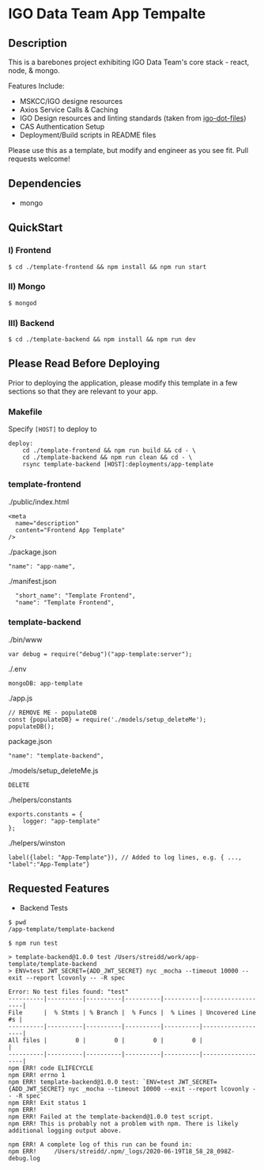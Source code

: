 # IGO Data Team App Tempalte
## Description
This is a barebones project exhibiting IGO Data Team's core stack - react, node, & mongo.

Features Include:
* MSKCC/IGO designe resources
* Axios Service Calls & Caching
* IGO Design resources and linting standards (taken from [igo-dot-files](https://github.com/mskcc/igo-data-dotfiles))
* CAS Authentication Setup
* Deployment/Build scripts in README files

Please use this as a template, but modify and engineer as you see fit. Pull requests welcome!

## Dependencies
- mongo

## QuickStart
### I) Frontend
```
$ cd ./template-frontend && npm install && npm run start
```
### II) Mongo
```
$ mongod
```
### III) Backend
```
$ cd ./template-backend && npm install && npm run dev
```

## Please Read Before Deploying
Prior to deploying the application, please modify this template in a few sections so that they are relevant to your app.
### Makefile
Specify `[HOST]` to deploy to
```
deploy:
	cd ./template-frontend && npm run build && cd - \
	cd ./template-backend && npm run clean && cd - \
	rsync template-backend [HOST]:deployments/app-template
```

### template-frontend
./public/index.html
```
<meta
  name="description"
  content="Frontend App Template"
/>
```

./package.json
```
"name": "app-name",
```

./manifest.json
```
  "short_name": "Template Frontend",
  "name": "Template Frontend",
```

### template-backend
./bin/www
```
var debug = require("debug")("app-template:server");
```
./.env
```
mongoDB: app-template
```

./app.js
```
// REMOVE ME - populateDB
const {populateDB} = require('./models/setup_deleteMe');
populateDB();
```

package.json
```
"name": "template-backend",
```

./models/setup_deleteMe.js

`DELETE`

./helpers/constants
```
exports.constants = {
    logger: "app-template"
};
```

./helpers/winston
```
label({label: "App-Template"}),	// Added to log lines, e.g. { ..., "label":"App-Template"}
```

## Requested Features
* Backend Tests
```
$ pwd
/app-template/template-backend

$ npm run test

> template-backend@1.0.0 test /Users/streidd/work/app-template/template-backend
> ENV=test JWT_SECRET={ADD_JWT_SECRET} nyc _mocha --timeout 10000 --exit --report lcovonly -- -R spec

Error: No test files found: "test"
----------|----------|----------|----------|----------|-------------------|
File      |  % Stmts | % Branch |  % Funcs |  % Lines | Uncovered Line #s |
----------|----------|----------|----------|----------|-------------------|
All files |        0 |        0 |        0 |        0 |                   |
----------|----------|----------|----------|----------|-------------------|
npm ERR! code ELIFECYCLE
npm ERR! errno 1
npm ERR! template-backend@1.0.0 test: `ENV=test JWT_SECRET={ADD_JWT_SECRET} nyc _mocha --timeout 10000 --exit --report lcovonly -- -R spec`
npm ERR! Exit status 1
npm ERR! 
npm ERR! Failed at the template-backend@1.0.0 test script.
npm ERR! This is probably not a problem with npm. There is likely additional logging output above.

npm ERR! A complete log of this run can be found in:
npm ERR!     /Users/streidd/.npm/_logs/2020-06-19T18_58_28_098Z-debug.log 
```
